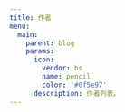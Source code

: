 ```yaml
---
title: 作者
menu:
  main:
    parent: blog
    params:
      icon:
        vendor: bs
        name: pencil
        color: '#0f5e97'
      description: 作者列表。
---
```

